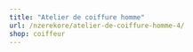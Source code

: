 ```yaml
---
title: "Atelier de coiffure homme"
url: /nzerekore/atelier-de-coiffure-homme-4/
shop: coiffeur
---
```

